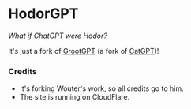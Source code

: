 # HodorGPT
*What if ChatGPT were Hodor?*

It's just a fork of [GrootGPT](https://github.com/wey-gu/GrootGPT) (a fork of [CatGPT](https://github.com/woutervdijke/CatGPT))!

### Credits

- It's forking Wouter's work, so all credits go to him.
- The site is running on CloudFlare.
